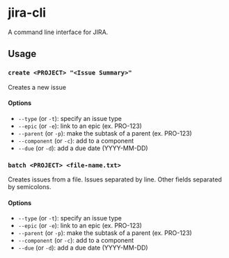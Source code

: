 jira-cli
========

A command line interface for JIRA.

## Usage
### `create <PROJECT> "<Issue Summary>"`
Creates a new issue

#### Options
* `--type` (or `-t`): specify an issue type
* `--epic` (or `-e`): link to an epic (ex. PRO-123)
* `--parent` (or `-p`): make the subtask of a parent (ex. PRO-123)
* `--component` (or `-c`): add to a component
* `--due` (or `-d`): add a due date (YYYY-MM-DD)

### `batch <PROJECT> <file-name.txt>`
Creates issues from a file. Issues separated by line. Other fields separated by semicolons.

#### Options
* `--type` (or `-t`): specify an issue type
* `--epic` (or `-e`): link to an epic (ex. PRO-123)
* `--parent` (or `-p`): make the subtask of a parent (ex. PRO-123)
* `--component` (or `-c`): add to a component
* `--due` (or `-d`): add a due date (YYYY-MM-DD)
